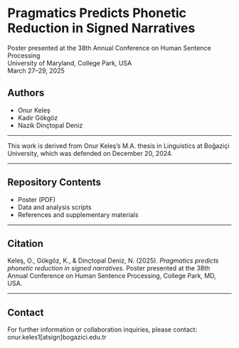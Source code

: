 # Pragmatics Predicts Phonetic Reduction in Signed Narratives

Poster presented at the 38th Annual Conference on Human Sentence Processing  
University of Maryland, College Park, USA  
March 27–29, 2025  

## Authors

- Onur Keleş  
- Kadir Gökgöz  
- Nazik Dinçtopal Deniz

---

This work is derived from Onur Keleş’s M.A. thesis in Linguistics at Boğaziçi University, which was defended on December 20, 2024.

---

## Repository Contents

- Poster (PDF)  
- Data and analysis scripts  
- References and supplementary materials

---

## Citation

Keleş, O., Gökgöz, K., & Dinçtopal Deniz, N. (2025). *Pragmatics predicts phonetic reduction in signed narratives*. Poster presented at the 38th Annual Conference on Human Sentence Processing, College Park, MD, USA.

---

## Contact

For further information or collaboration inquiries, please contact:  
onur.keles1[atsign]bogazici.edu.tr
